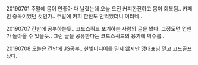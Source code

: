 20190701 주말에 몸이 안좋아 다 날렸는데 오늘 오전 커피한잔하고 몸이 회복됨.. 카페인 중독이었던 것인가.. 주말에 커피 한잔도 안먹었더니 이러네..

20190707 간만에 공부하는듯.. 코드스쿼드 포기하는 사람의 글을 봤다. 그정도면 언젠가 돌아올 수 있을듯.. 그런 글을 공유한다는 코드스쿼드의 용기에 박수를.. 

20190708 오늘은 간만에 JS공부.. 한빛미디어를 믿지 않지만 맹대표님 믿고 코드골프 샀다.
